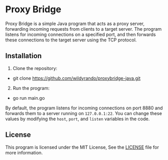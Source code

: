 # Proxy Bridge
Proxy Bridge is a simple Java program that acts as a proxy server, forwarding incoming requests from clients to a target server. The program listens for incoming connections on a specified port, and then forwards these connections to the target server using the TCP protocol.

## Installation
1. Clone the repository:
  - git clone https://github.com/wildyrando/proxybridge-java.git
2. Run the program:
  - go run main.go
 
By default, the program listens for incoming connections on port 8880 and forwards them to a server running on `127.0.0.1:22`. You can change these values by modifying the `host`, `port`, and `listen` variables in the code.

## License
This program is licensed under the MIT License, See the [LICENSE](LICENSE) file for more information.
